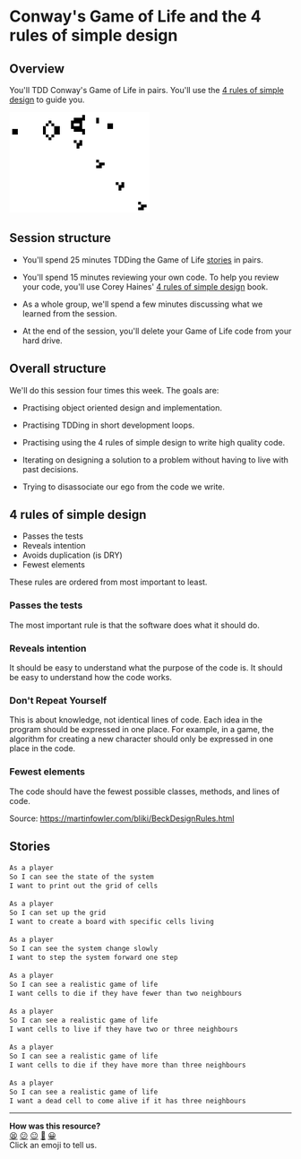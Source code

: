 # Conway's Game of Life and the 4 rules of simple design

## Overview

You'll TDD Conway's Game of Life in pairs.  You'll use the [4 rules of simple design](#4-rules-of-simple-design) to guide you.

![Game of Life example](game_of_life.gif)

## Session structure

* You'll spend 25 minutes TDDing the Game of Life [stories](#stories) in pairs.

* You'll spend 15 minutes reviewing your own code.  To help you review your code, you'll use Corey Haines' [4 rules of simple design](https://piazza-resources.s3.amazonaws.com/j11t8bsxngk3r3/j2bwfpw8k5a2gx/Corey_HainesThe_Four_Rules_of_Simple_DesignEN.pdf?AWSAccessKeyId=AKIAIEDNRLJ4AZKBW6HA&Expires=1497276329&Signature=LXwB2CvvzzBII%2FdZEHx3grxPZXM%3D) book.

* As a whole group, we'll spend a few minutes discussing what we learned from the session.

* At the end of the session, you'll delete your Game of Life code from your hard drive.

## Overall structure

We'll do this session four times this week.  The goals are:

* Practising object oriented design and implementation.

* Practising TDDing in short development loops.

* Practising using the 4 rules of simple design to write high quality code.

* Iterating on designing a solution to a problem without having to live with past decisions.

* Trying to disassociate our ego from the code we write.

## 4 rules of simple design

* Passes the tests
* Reveals intention
* Avoids duplication (is DRY)
* Fewest elements

These rules are ordered from most important to least.

### Passes the tests

The most important rule is that the software does what it should do.

### Reveals intention

It should be easy to understand what the purpose of the code is.  It should be easy to understand how the code works.

### Don't Repeat Yourself

This is about knowledge, not identical lines of code.  Each idea in the program should be expressed in one place.  For example, in a game, the algorithm for creating a new character should only be expressed in one place in the code.

### Fewest elements

The code should have the fewest possible classes, methods, and lines of code.

Source: https://martinfowler.com/bliki/BeckDesignRules.html

## Stories

```
As a player
So I can see the state of the system
I want to print out the grid of cells

As a player
So I can set up the grid
I want to create a board with specific cells living

As a player
So I can see the system change slowly
I want to step the system forward one step

As a player
So I can see a realistic game of life
I want cells to die if they have fewer than two neighbours

As a player
So I can see a realistic game of life
I want cells to live if they have two or three neighbours

As a player
So I can see a realistic game of life
I want cells to die if they have more than three neighbours

As a player
So I can see a realistic game of life
I want a dead cell to come alive if it has three neighbours
```

<!-- BEGIN GENERATED SECTION DO NOT EDIT -->

---

**How was this resource?**  
[😫](https://airtable.com/shrUJ3t7KLMqVRFKR?prefill_Repository=skills-workshops&prefill_File=object_oriented_programming/game_of_life_4_rules/README.md&prefill_Sentiment=😫) [😕](https://airtable.com/shrUJ3t7KLMqVRFKR?prefill_Repository=skills-workshops&prefill_File=object_oriented_programming/game_of_life_4_rules/README.md&prefill_Sentiment=😕) [😐](https://airtable.com/shrUJ3t7KLMqVRFKR?prefill_Repository=skills-workshops&prefill_File=object_oriented_programming/game_of_life_4_rules/README.md&prefill_Sentiment=😐) [🙂](https://airtable.com/shrUJ3t7KLMqVRFKR?prefill_Repository=skills-workshops&prefill_File=object_oriented_programming/game_of_life_4_rules/README.md&prefill_Sentiment=🙂) [😀](https://airtable.com/shrUJ3t7KLMqVRFKR?prefill_Repository=skills-workshops&prefill_File=object_oriented_programming/game_of_life_4_rules/README.md&prefill_Sentiment=😀)  
Click an emoji to tell us.

<!-- END GENERATED SECTION DO NOT EDIT -->
